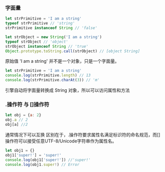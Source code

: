 ### 字面量
``` javascript
let strPrimitive = 'I am a string'
typeof strPrimitive // 'string'
strPrimitive instanceof String // 'false'

let strObject = new String('I am a string')
typeof strObject // 'object'
strObject instanceof String // 'true'
Object.prototype.toString.call(strObject) // [object String]
```
原始值 'I am a string' 并不是一个对象，只是一个字面量。

``` javascript
let strPrimitive = 'I am a string'
console.log(strPrimitive.length) // 13
console.log(strPrimitive.charAt(3)) // 'm'
```
引擎自动将字面量转换成 String 对象，所以可以访问属性和方法

### .操作符 与 []操作符
``` javascript
let obj = {a: 2}
obj.a // 2
obj[a] //2
```
通常情况下可以互换
区别在于，.操作符要求属性名满足标识符的命名规范，而[]操作符可以接受任意UTF-8/Unicode字符串作为属性名。
``` javascript
let obj1 = {}
obj1['super!'] = 'super!'
console.log(obj1['super!']) //'super!'
console.log(obj1.super!) // Error
```
